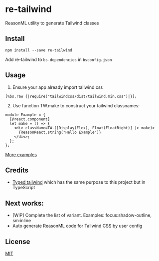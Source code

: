 # re-tailwind
ReasonML utility to generate Tailwind classes

## Install

```
npm install --save re-tailwind
```

Add re-tailwind to `bs-dependencies` in `bsconfig.json`

## Usage

1. Ensure your app already import tailwind css

```
[%bs.raw {|require("tailwindcss/dist/tailwind.min.css")|}];
```

2. Use function TW.make to construct your tailwind classnames:

```
module Example = {
  [@react.component]
  let make = () => {
    <div className=TW.([Display(Flex), Float(FloatRight)] |> make)>
      {ReasonReact.string("Hello Example")}
    </div>;
  };
};

```

[More examples](../master/examples)

## Credits
- [Typed tailwind](https://github.com/dvkndn/typed-tailwind) which has the same purpose to this project but in TypeScript

## Next works:
- [WIP] Complete the list of variant. Examples: focus:shadow-outline, sm:inline
- Auto generate ReasonML code for Tailwind CSS by user config

## License
[MIT](https://choosealicense.com/licenses/mit)
